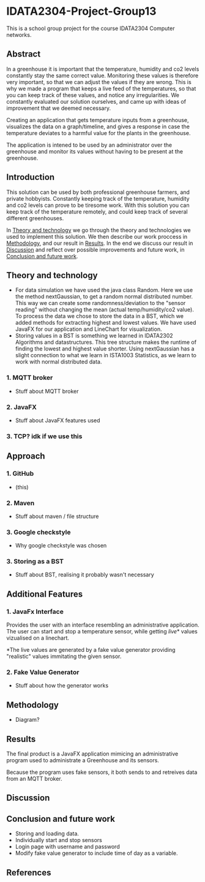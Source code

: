 # IDATA2304-Project-Group13
This is a school group project for the course IDATA2304 Computer networks.
 
## Abstract
In a greenhouse it is important that the temperature, humidity and co2 levels constantly stay the same correct value. Monitoring these values is therefore very important, so that we can adjust the values if they are wrong. This is why we made a program that keeps a live feed of the temperatures, so that you can keep track of these values, and notice any irregularities. We constantly evaluated our solution ourselves, and came up with ideas of improvement that we deemed necessary. 


Creating an application that gets temperature inputs from a greenhouse, visualizes the data on a graph/timeline, and gives a response in case the temperature deviates to a harmful value for the plants in the greenhouse. 

The application is intened to be used by an administrator over the greenhouse and monitor its values without having to be present at the greenhouse.

## Introduction
This solution can be used by both professional greenhouse farmers, and private hobbyists. Constantly keeping track of the temperature, humidity and co2 levels can prove to be tiresome work. With this solution you can keep track of the temperature remotely, and could keep track of several different greenhouses.

In [Theory and technology](https://github.com/adrianrdntnu/IDATA2304-Project-Group13/blob/main/README.md#theory-and-technology) we go through the theory and technologies we used to implement this solution. We then describe our work proccess in [Methodology](https://github.com/adrianrdntnu/IDATA2304-Project-Group13/blob/main/README.md#methodology), and our result in [Results](https://github.com/adrianrdntnu/IDATA2304-Project-Group13/blob/main/README.md#results). In the end we discuss our result in [Discussion](https://github.com/adrianrdntnu/IDATA2304-Project-Group13/blob/main/README.md#discussion) and reflect over possible improvements and future work, in [Conclusion and future work](https://github.com/adrianrdntnu/IDATA2304-Project-Group13/blob/main/README.md#conclusion-and-future-work).

## Theory and technology

* For data simulation we have used the java class Random. Here we use the method nextGaussian, to get a random normal distributed number. This way we can create some randomness/deviation to the "sensor reading" without changing the mean (actual temp/humidity/co2 value). To process the data we chose to store the data in a BST, which we added methods for extracting highest and lowest values. We have used JavaFX for our application and LineChart for visualization.
* Storing values in a BST is something we learned in IDATA2302 Algorithms and datastructures. This tree structure makes the runtime of finding the lowest and highest value shorter. Using nextGaussian has a slight connection to what we learn in ISTA1003 Statistics, as we learn to work with normal distributed data.

### 1. MQTT broker
- Stuff about MQTT broker

### 2. JavaFX
- Stuff about JavaFX features used

### 3. TCP? idk if we use this

## Approach
### 1. GitHub
- (this)

### 2. Maven
- Stuff about maven / file structure

### 3. Google checkstyle
- Why google checkstyle was chosen

### 3. Storing as a BST
- Stuff about BST, realising it probably wasn't necessary

## Additional Features
### 1. JavaFx Interface
Provides the user with an interface resembling an administrative application. The user can start and stop a temperature sensor, while getting *live** values vizualised on a linechart.

*The live values are generated by a fake value generator providing "realistic" values immitating the given sensor.

### 2. Fake Value Generator
- Stuff about how the generator works

## Methodology
* Diagram?

## Results
The final product is a JavaFX application mimicing an administrative program used to administrate a Greenhouse and its sensors.

Because the program uses fake sensors, it both sends to and retreives data from an MQTT broker.

## Discussion

## Conclusion and future work
* Storing and loading data.
* Individually start and stop sensors
* Login page with username and password
* Modify fake value generator to include time of day as a variable.

## References
